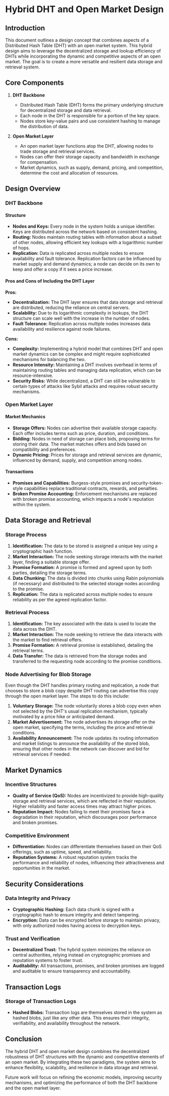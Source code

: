 # Hybrid DHT and Open Market Design

## Introduction

This document outlines a design concept that combines aspects of a Distributed Hash Table (DHT) with an open market system. This hybrid design aims to leverage the decentralized storage and lookup efficiency of DHTs while incorporating the dynamic and competitive aspects of an open market. The goal is to create a more versatile and resilient data storage and retrieval system.

## Core Components

1. **DHT Backbone**
   - Distributed Hash Table (DHT) forms the primary underlying structure for decentralized storage and data retrieval.
   - Each node in the DHT is responsible for a portion of the key space.
   - Nodes store key-value pairs and use consistent hashing to manage the distribution of data.

2. **Open Market Layer**
   - An open market layer functions atop the DHT, allowing nodes to trade storage and retrieval services.
   - Nodes can offer their storage capacity and bandwidth in exchange for compensation.
   - Market dynamics, such as supply, demand, pricing, and competition, determine the cost and allocation of resources.

## Design Overview

### DHT Backbone

#### Structure
- **Nodes and Keys:** Every node in the system holds a unique identifier. Keys are distributed across the network based on consistent hashing.
- **Routing:** Nodes maintain routing tables with information about a subset of other nodes, allowing efficient key lookups with a logarithmic number of hops.
- **Replication:** Data is replicated across multiple nodes to ensure availability and fault tolerance. Replication factors can be influenced by market supply and demand dynamics; a node can decide on its own to keep and offer a copy if it sees a price increase.

#### Pros and Cons of Including the DHT Layer

**Pros:**
- **Decentralization:** The DHT layer ensures that data storage and retrieval are distributed, reducing the reliance on central servers.
- **Scalability:** Due to its logarithmic complexity in lookups, the DHT structure can scale well with the increase in the number of nodes.
- **Fault Tolerance:** Replication across multiple nodes increases data availability and resilience against node failures.

**Cons:**
- **Complexity:** Implementing a hybrid model that combines DHT and open market dynamics can be complex and might require sophisticated mechanisms for balancing the two.
- **Resource Intensity:** Maintaining a DHT involves overhead in terms of maintaining routing tables and managing data replication, which can be resource-intensive.
- **Security Risks:** While decentralized, a DHT can still be vulnerable to certain types of attacks like Sybil attacks and requires robust security mechanisms.

### Open Market Layer

#### Market Mechanics
- **Storage Offers:** Nodes can advertise their available storage capacity. Each offer includes terms such as price, duration, and conditions.
- **Bidding:** Nodes in need of storage can place bids, proposing terms for storing their data. The market matches offers and bids based on compatibility and preferences.
- **Dynamic Pricing:** Prices for storage and retrieval services are dynamic, influenced by demand, supply, and competition among nodes.

#### Transactions
- **Promises and Capabilities:** Burgess-style promises and security-token-style capabilities replace traditional contracts, rewards, and penalties.
- **Broken Promise Accounting:** Enforcement mechanisms are replaced with broken promise accounting, which impacts a node's reputation within the system.

## Data Storage and Retrieval

### Storage Process
1. **Identification:** The data to be stored is assigned a unique key using a cryptographic hash function.
2. **Market Interaction:** The node seeking storage interacts with the market layer, finding a suitable storage offer.
3. **Promise Formation:** A promise is formed and agreed upon by both parties, detailing the storage terms.
4. **Data Chunking:** The data is divided into chunks using Rabin polynomials (if necessary) and distributed to the selected storage nodes according to the promise.
5. **Replication:** The data is replicated across multiple nodes to ensure reliability as per the agreed replication factor.

### Retrieval Process
1. **Identification:** The key associated with the data is used to locate the data across the DHT.
2. **Market Interaction:** The node seeking to retrieve the data interacts with the market to find retrieval offers.
3. **Promise Formation:** A retrieval promise is established, detailing the retrieval terms.
4. **Data Transfer:** The data is retrieved from the storage nodes and transferred to the requesting node according to the promise conditions.

### Node Advertising for Blob Storage

Even though the DHT handles primary routing and replication, a node that chooses to store a blob copy despite DHT routing can advertise this copy through the open market layer. The steps to do this include:

1. **Voluntary Storage:** The node voluntarily stores a blob copy even when not selected by the DHT's usual replication mechanism, typically motivated by a price hike or anticipated demand.
2. **Market Advertisement:** The node advertises its storage offer on the open market, specifying the terms, including the price and retrieval conditions.
3. **Availability Announcement:** The node updates its routing information and market listings to announce the availability of the stored blob, ensuring that other nodes in the network can discover and bid for retrieval services if needed.

## Market Dynamics

### Incentive Structures
- **Quality of Service (QoS):** Nodes are incentivized to provide high-quality storage and retrieval services, which are reflected in their reputation. Higher reliability and faster access times may attract higher prices.
- **Reputation Impact:** Nodes failing to meet their promises face a degradation in their reputation, which discourages poor performance and broken promises.

### Competitive Environment
- **Differentiation:** Nodes can differentiate themselves based on their QoS offerings, such as uptime, speed, and reliability.
- **Reputation Systems:** A robust reputation system tracks the performance and reliability of nodes, influencing their attractiveness and opportunities in the market.

## Security Considerations

### Data Integrity and Privacy
- **Cryptographic Hashing:** Each data chunk is signed with a cryptographic hash to ensure integrity and detect tampering.
- **Encryption:** Data can be encrypted before storage to maintain privacy, with only authorized nodes having access to decryption keys.

### Trust and Verification
- **Decentralized Trust:** The hybrid system minimizes the reliance on central authorities, relying instead on cryptographic promises and reputation systems to foster trust.
- **Auditability:** All transactions, promises, and broken promises are logged and auditable to ensure transparency and accountability.

## Transaction Logs

### Storage of Transaction Logs
- **Hashed Blobs:** Transaction logs are themselves stored in the system as hashed blobs, just like any other data. This ensures their integrity, verifiability, and availability throughout the network.

## Conclusion

The hybrid DHT and open market design combines the decentralized robustness of DHT structures with the dynamic and competitive elements of an open market. By integrating these two paradigms, the system aims to enhance flexibility, scalability, and resilience in data storage and retrieval.

Future work will focus on refining the economic models, improving security mechanisms, and optimizing the performance of both the DHT backbone and the open market layer.
